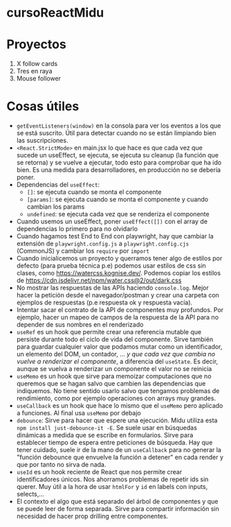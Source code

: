 # cursoReactMidu

# Proyectos

1. X follow cards
2. Tres en raya
3. Mouse follower

# Cosas útiles

- `getEventListeners(window)` en la consola para ver los eventos a los que se está suscrito. Útil para detectar cuando no se están limpiando bien las suscripciones.
- `<React.StrictMode>` en main.jsx lo que hace es que cada vez que sucede un useEffect, se ejecuta, se ejecuta su cleanup (la función que se retorna) y se vuelve a ejecutar, todo esto para comprobar que ha ido bien. Es una medida para desarrolladores, en producción no se debería poner.
- Dependencias del `useEffect`:
  - `[]`: se ejecuta cuando se monta el componente
  - `[params]`: se ejecuta cuando se monta el componente y cuando cambian los params
  - `undefined`: se ejecuta cada vez que se renderiza el componente
- Cuando usemos un useEffect, poner `useEffect([])` con el array de dependencias lo primero para no olvidarlo
- Cuando hagamos test End to End con playwright, hay que cambiar la extensión de `playwright.config.js` a `playwright.config.cjs` (CommonJS) y cambiar los `require` por `import`
- Cuando inicialicemos un proyecto y querramos tener algo de estilos por defecto (para prueba técnica p.e) podemos usar estilos de css sin clases, como https://watercss.kognise.dev/. Podemos copiar los estilos de https://cdn.jsdelivr.net/npm/water.css@2/out/dark.css
- No mostrar las respuestas de las APIs haciendo `console.log`. Mejor hacer la petición desde el navegador/postman y crear una carpeta con ejemplos de respuestas (p.e respuesta ok y respuesta vacía).
- Intentar sacar el contrato de la API de componentes muy profundos. Por ejemplo, hacer un mapeo de campos de la respuesta de la API para no depender de sus nombres en el renderizado
- `useRef` es un hook que permite crear una referencia mutable que persiste durante todo el ciclo de vida del componente. Sirve también para guardar cualquier valor que podamos mutar como un identificador, un elemento del DOM, un contador, ... _y que cada vez que cambia no vuelve a renderizar el componente_, a diferencia del `useState`. Es decir, aunque se vuelva a renderizar un componente el valor no se reinicia
- `useMemo` es un hook que sirve para memoizar computaciones que no queremos que se hagan salvo que cambien las dependencias que indiquemos. No tiene sentido usarlo salvo que tengamos problemas de rendimiento, como por ejemplo operaciones con arrays muy grandes.
- `useCallback` es un hook que hace lo mismo que el `useMemo` pero aplicado a funciones. Al final usa `useMemo` por debajo
- `debounce`: Sirve para hacer que espere una ejecución. Midu utiliza esta `npm install just-debounce-it -E`. Se suele usar en búsquedas dinámicas a medida que se escribe en formularios. Sirve para establecer tiempo de espera entre peticiones de búsqueda. Hay que tener cuidado, suele ir de la mano de un `useCallback` para no generar la "función debounce que envuelve la función a detener" en cada render y que por tanto no sirva de nada.
- `useId` es un hook reciente de React que nos permite crear identificadores únicos. Nos ahorramos problemas de repetir ids sin querer. Muy útil a la hora de usar `htmlFor` y `id` en labels con inputs, selects,...
- El contexto el algo que está separado del árbol de componentes y que se puede leer de forma separada. Sirve para compartir información sin necesidad de hacer prop drilling entre componentes.
